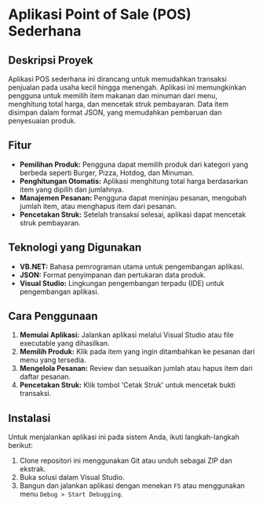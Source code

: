 # Aplikasi Point of Sale (POS) Sederhana

## Deskripsi Proyek
Aplikasi POS sederhana ini dirancang untuk memudahkan transaksi penjualan pada usaha kecil hingga menengah. Aplikasi ini memungkinkan pengguna untuk memilih item makanan dan minuman dari menu, menghitung total harga, dan mencetak struk pembayaran. Data item disimpan dalam format JSON, yang memudahkan pembaruan dan penyesuaian produk.

## Fitur
- **Pemilihan Produk:** Pengguna dapat memilih produk dari kategori yang berbeda seperti Burger, Pizza, Hotdog, dan Minuman.
- **Penghitungan Otomatis:** Aplikasi menghitung total harga berdasarkan item yang dipilih dan jumlahnya.
- **Manajemen Pesanan:** Pengguna dapat meninjau pesanan, mengubah jumlah item, atau menghapus item dari pesanan.
- **Pencetakan Struk:** Setelah transaksi selesai, aplikasi dapat mencetak struk pembayaran.

## Teknologi yang Digunakan
- **VB.NET:** Bahasa pemrograman utama untuk pengembangan aplikasi.
- **JSON:** Format penyimpanan dan pertukaran data produk.
- **Visual Studio:** Lingkungan pengembangan terpadu (IDE) untuk pengembangan aplikasi.

## Cara Penggunaan
1. **Memulai Aplikasi:** Jalankan aplikasi melalui Visual Studio atau file executable yang dihasilkan.
2. **Memilih Produk:** Klik pada item yang ingin ditambahkan ke pesanan dari menu yang tersedia.
3. **Mengelola Pesanan:** Review dan sesuaikan jumlah atau hapus item dari daftar pesanan.
4. **Pencetakan Struk:** Klik tombol 'Cetak Struk' untuk mencetak bukti transaksi.

## Instalasi
Untuk menjalankan aplikasi ini pada sistem Anda, ikuti langkah-langkah berikut:
1. Clone repositori ini menggunakan Git atau unduh sebagai ZIP dan ekstrak.
2. Buka solusi dalam Visual Studio.
3. Bangun dan jalankan aplikasi dengan menekan `F5` atau menggunakan menu `Debug > Start Debugging`.
